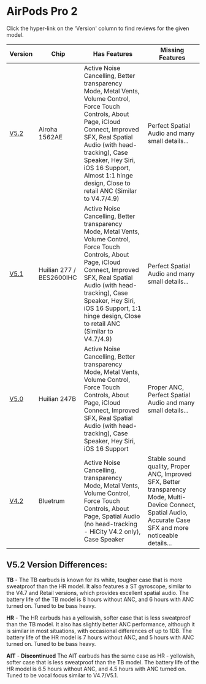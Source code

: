 # AirPods Pro 2

Click the hyper-link on the 'Version' column to find reviews for the given model.

| Version                                                              | Chip                     | Has Features                                                                                                                                                                                                                                                                                        | Missing Features                                                                                                                                                |
|----------------------------------------------------------------------|--------------------------|-----------------------------------------------------------------------------------------------------------------------------------------------------------------------------------------------------------------------------------------------------------------------------------------------------|-----------------------------------------------------------------------------------------------------------------------------------------------------------------|
| [V5.2](https://www.reddit.com/r/AirReps/search?q=v5.2&restrict_sr=1) | Airoha 1562AE            | Active Noise Cancelling, Better transparency Mode, Metal Vents, Volume Control, Force Touch Controls, About Page, iCloud Connect, Improved SFX, Real Spatial Audio (with head-tracking), Case Speaker, Hey Siri, iOS 16 Support, Almost 1:1 hinge design, Close to retail ANC (Similar to V4.7/4.9) | Perfect Spatial Audio and many small details...                                                                                                                 |
| [V5.1](https://www.reddit.com/r/AirReps/search?q=v5.1&restrict_sr=1) | Huilian 277 / BES2600IHC | Active Noise Cancelling, Better transparency Mode, Metal Vents, Volume Control, Force Touch Controls, About Page, iCloud Connect, Improved SFX, Real Spatial Audio (with head-tracking), Case Speaker, Hey Siri, iOS 16 Support, 1:1 hinge design, Close to retail ANC (Similar to V4.7/4.9)        | Perfect Spatial Audio and many small details...                                                                                                                 |
| [V5.0](https://www.reddit.com/r/AirReps/search?q=v5.0&restrict_sr=1) | Huilian 247B             | Active Noise Cancelling, Better transparency Mode, Metal Vents, Volume Control, Force Touch Controls, About Page, iCloud Connect, Improved SFX, Real Spatial Audio (with head-tracking), Case Speaker, Hey Siri, iOS 16 Support                                                                     | Proper ANC, Perfect Spatial Audio and many small details...                                                                                                     |
| [V4.2](https://www.reddit.com/r/AirReps/search?q=v4.2&restrict_sr=1) | Bluetrum                 | Active Noise Cancelling, transparency Mode, Metal Vents, Volume Control, Force Touch Controls, About Page, Spatial Audio (no head-tracking - HiCity V4.2 only), Case Speaker                                                                                                                        | Stable sound quality, Proper ANC, Improved SFX, Better transparency Mode, Multi-Device Connect, Spatial Audio, Accurate Case SFX and more noticeable details... |

## V5.2 Version Differences:

**TB** - The TB earbuds is known for its white, tougher case that is more sweatproof than the HR model. It also features a ST gyroscope, similar to the V4.7 and Retail versions, which provides excellent spatial audio. The battery life of the TB model is 8 hours without ANC, and 6 hours with ANC turned on. Tuned to be bass heavy.

**HR** - The HR earbuds has a yellowish, softer case that is less sweatproof than the TB model. It also has slightly better ANC performance, although it is similar in most situations, with occasional differences of up to 1DB. The battery life of the HR model is 7 hours without ANC, and 5 hours with ANC turned on. Tuned to be bass heavy.

**AIT** - **Discontinued** The AIT earbuds has the same case as HR - yellowish, softer case that is less sweatproof than the TB model. The battery life of the HR model is 6.5 hours without ANC, and 4.5 hours with ANC turned on. Tuned to be vocal focus similar to V4.7/V5.1.
